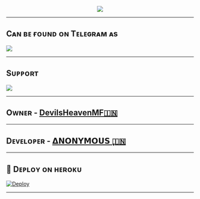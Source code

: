 <p align="center"> <img src="https://telegra.ph/file/9e7815284031452afa9e5.jpg"> </p>

-------------------------------------------------

## Cᴀɴ ʙᴇ ғᴏᴜɴᴅ ᴏɴ Tᴇʟᴇɢʀᴀᴍ ᴀs
<a href="https://telegram.me/BotFather"><img src="https://img.shields.io/badge/HACKER%20BOT-red.svg?logo=Telegram"></a>

-------------------------------------------------

## Sᴜᴘᴘᴏʀᴛ 
<a href="https://telegram.me/DevilsHeavenMF"><img src="https://img.shields.io/badge/Join-SUPPORT%20GROUP-red.svg?logo=Telegram"></a>

-------------------------------------------------

## Oᴡɴᴇʀ - [DevilsHeavenMF🇮🇳](https://telegram.me/DevilsHeavenMF)

-------------------------------------------------

## Dᴇᴠᴇʟᴏᴘᴇʀ - [𝝙𝗡𝗢𝗡𝗬𝗠𝗢𝗨𝗦 ‌ٖٖٖٖٖٖٜٖٖٖٖٖٖٜٖٖٖٖٖٖٜٖٖٖٖٖٖٜٖٖٖٖٖٖ🇮🇳](https://telegram.me/anonymous_was_bot)

-------------------------------------------------

## 🚀 Dᴇᴘʟᴏʏ ᴏɴ ʜᴇʀᴏᴋᴜ 
 [![Deploy](https://www.herokucdn.com/deploy/button.svg)](https://heroku.com/deploy?template=https://github.com/AnonymousBoy1025/HackSession)

------------------------------------------------
